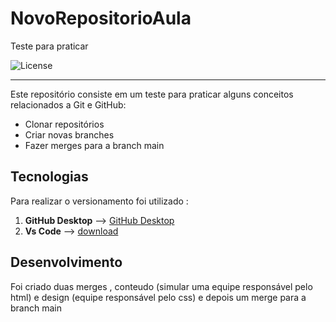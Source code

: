 # NovoRepositorioAula
Teste para praticar

![License](https://img.shields.io/github/license/allan-gh/NovoRepositorioAula)

---

Este repositório consiste em um teste para praticar alguns conceitos relacionados a Git e GitHub:

- Clonar repositórios
- Criar novas branches 
- Fazer merges para a branch main

## Tecnologias 

Para realizar o versionamento foi utilizado :
1.  **GitHub Desktop**  --> [GitHub Desktop](https://desktop.github.com/)
2.  **Vs Code** --> [download](https://code.visualstudio.com/Download)

## Desenvolvimento
Foi criado duas merges , conteudo (simular uma equipe responsável pelo html) e design (equipe responsável pelo css) e depois um merge para a branch main
